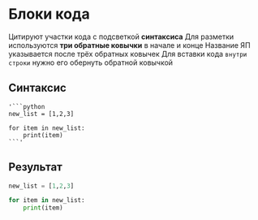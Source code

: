# Блоки кода
Цитируют участки кода с подсветкой __синтаксиса__
Для разметки используются __три обратные ковычки__ в начале и конце 
Название ЯП указывается после трёх обратных ковычек
Для вставки кода `внутри строки` нужно его обернуть обратной ковычкой

## Синтаксис
```
'```python
new_list = [1,2,3]

for item in new_list:
	print(item)
```'
```

## Результат
```python
new_list = [1,2,3]

for item in new_list:
	print(item)
```